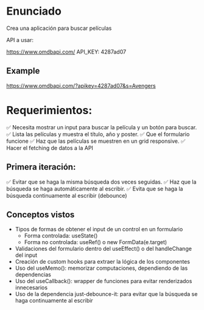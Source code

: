 # Enunciado
Crea una aplicación para buscar películas

API a usar:

https://www.omdbapi.com/
API_KEY: 4287ad07

## Example 
https://www.omdbapi.com/?apikey=4287ad07&s=Avengers

# Requerimientos:

✅ Necesita mostrar un input para buscar la película y un botón para buscar. 
✅ Lista las películas y muestra el título, año y poster. 
✅ Que el formulario funcione 
✅ Haz que las películas se muestren en un grid responsive. 
✅ Hacer el fetching de datos a la API

## Primera iteración:

✅ Evitar que se haga la misma búsqueda dos veces seguidas.
✅ Haz que la búsqueda se haga automáticamente al escribir.
✅ Evita que se haga la búsqueda continuamente al escribir (debounce)


## Conceptos vistos
- Tipos de formas de obtener el input de un control en un formulario
    - Forma controlada: useState()
    - Forma no controlada: useRef() o new FormData(e.target)
- Validaciones del formulario dentro del useEffect() o del handleChange del input
- Creación de custom hooks para extraer la lógica de los componentes
- Uso del useMemo(): memorizar computaciones, dependiendo de las dependencias
- Uso del useCallback(): wrapper de funciones para evitar renderizados innecesarios
- Uso de la dependencia just-debounce-it: para evitar que la búsqueda se haga continuamente al escribir
